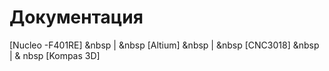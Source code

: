# Документация

[Nucleo -F401RE] &nbsp | &nbsp [Altium] &nbsp | &nbsp [CNC3018] &nbsp | & nbsp [Kompas 3D]
